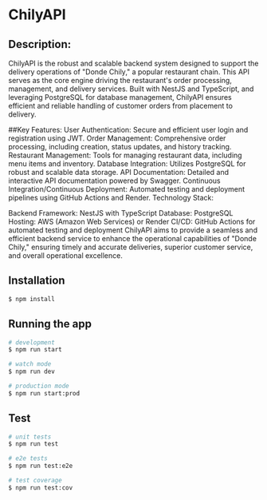 # ChilyAPI

## Description:

ChilyAPI is the robust and scalable backend system designed to support the delivery operations of "Donde Chily," a popular restaurant chain.
This API serves as the core engine driving the restaurant's order processing, management, and delivery services.
Built with NestJS and TypeScript, and leveraging PostgreSQL for database management, ChilyAPI ensures efficient and reliable handling of customer orders from placement to delivery.

##Key Features:
User Authentication: Secure and efficient user login and registration using JWT.
Order Management: Comprehensive order processing, including creation, status updates, and history tracking.
Restaurant Management: Tools for managing restaurant data, including menu items and inventory.
Database Integration: Utilizes PostgreSQL for robust and scalable data storage.
API Documentation: Detailed and interactive API documentation powered by Swagger.
Continuous Integration/Continuous Deployment: Automated testing and deployment pipelines using GitHub Actions and Render.
Technology Stack:

Backend Framework: NestJS with TypeScript
Database: PostgreSQL
Hosting: AWS (Amazon Web Services) or Render
CI/CD: GitHub Actions for automated testing and deployment
ChilyAPI aims to provide a seamless and efficient backend service to enhance the operational capabilities of "Donde Chily," ensuring timely and accurate deliveries, superior customer service, and overall operational excellence.

## Installation

```bash
$ npm install
```

## Running the app

```bash
# development
$ npm run start

# watch mode
$ npm run dev

# production mode
$ npm run start:prod
```

## Test

```bash
# unit tests
$ npm run test

# e2e tests
$ npm run test:e2e

# test coverage
$ npm run test:cov
```
